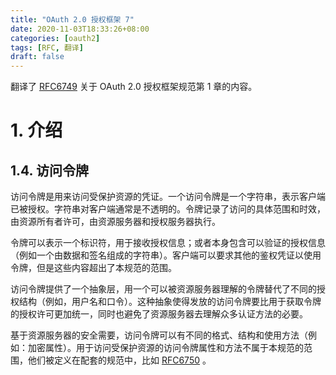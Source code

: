```yaml
---
title: "OAuth 2.0 授权框架 7"
date: 2020-11-03T18:33:26+08:00
categories: [oauth2]
tags: [RFC, 翻译]
draft: false
---
```


翻译了 [RFC6749] 关于 OAuth 2.0 授权框架规范第 1 章的内容。

<!--more-->

# 1. 介绍

## 1.4. 访问令牌

访问令牌是用来访问受保护资源的凭证。一个访问令牌是一个字符串，表示客户端已被授权。字符串对客户端通常是不透明的。令牌记录了访问的具体范围和时效，由资源所有者许可，由资源服务器和授权服务器执行。

令牌可以表示一个标识符，用于接收授权信息；或者本身包含可以验证的授权信息（例如一个由数据和签名组成的字符串）。客户端可以要求其他的鉴权凭证以使用令牌，但是这些内容超出了本规范的范围。

访问令牌提供了一个抽象层，用一个可以被资源服务器理解的令牌替代了不同的授权结构（例如，用户名和口令）。这种抽象使得发放的访问令牌要比用于获取令牌的授权许可更加统一，同时也避免了资源服务器去理解众多认证方法的必要。

基于资源服务器的安全需要，访问令牌可以有不同的格式、结构和使用方法（例如：加密属性）。用于访问受保护资源的访问令牌属性和方法不属于本规范的范围，他们被定义在配套的规范中，比如 [RFC6750] 。

[RFC6749]: https://tools.ietf.org/html/rfc6749
[RFC6750]: https://tools.ietf.org/html/rfc6750
